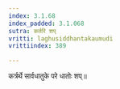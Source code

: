 ```yaml
---
index: 3.1.68
index_padded: 3.1.068
sutra: कर्तरि शप्‌
vritti: laghusiddhantakaumudi
vrittiindex: 389

---
```

कर्त्रर्थे सार्वधातुके परे धातोः शप्॥